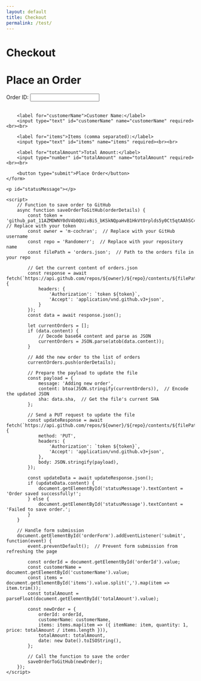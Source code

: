 ```yaml
---
layout: default
title: Checkout
permalink: /test/
---
```


# Checkout


<!DOCTYPE html>
<html lang="en">
<head>
    <meta charset="UTF-8">
    <meta name="viewport" content="width=device-width, initial-scale=1.0">
    <title>Test Order Save</title>
</head>
<body>
    <h1>Place an Order</h1>
    <form id="orderForm">
        <label for="orderId">Order ID:</label>
        <input type="text" id="orderId" name="orderId" required><br><br>
        
        <label for="customerName">Customer Name:</label>
        <input type="text" id="customerName" name="customerName" required><br><br>

        <label for="items">Items (comma separated):</label>
        <input type="text" id="items" name="items" required><br><br>

        <label for="totalAmount">Total Amount:</label>
        <input type="number" id="totalAmount" name="totalAmount" required><br><br>

        <button type="submit">Place Order</button>
    </form>

    <p id="statusMessage"></p>

    <script>
        // Function to save order to GitHub
        async function saveOrderToGitHub(orderDetails) {
            const token = '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'; // Replace with your token
            const owner = 'm-cochran';  // Replace with your GitHub username
            const repo = 'Randomerr';  // Replace with your repository name
            const filePath = 'orders.json';  // Path to the orders file in your repo

            // Get the current content of orders.json
            const response = await fetch(`https://api.github.com/repos/${owner}/${repo}/contents/${filePath}`, {
                headers: {
                    'Authorization': `token ${token}`,
                    'Accept': 'application/vnd.github.v3+json',
                }
            });
            const data = await response.json();

            let currentOrders = [];
            if (data.content) {
                // Decode base64 content and parse as JSON
                currentOrders = JSON.parse(atob(data.content));
            }

            // Add the new order to the list of orders
            currentOrders.push(orderDetails);

            // Prepare the payload to update the file
            const payload = {
                message: 'Adding new order',
                content: btoa(JSON.stringify(currentOrders)),  // Encode the updated JSON
                sha: data.sha,  // Get the file's current SHA
            };

            // Send a PUT request to update the file
            const updateResponse = await fetch(`https://api.github.com/repos/${owner}/${repo}/contents/${filePath}`, {
                method: 'PUT',
                headers: {
                    'Authorization': `token ${token}`,
                    'Accept': 'application/vnd.github.v3+json',
                },
                body: JSON.stringify(payload),
            });

            const updateData = await updateResponse.json();
            if (updateData.content) {
                document.getElementById('statusMessage').textContent = 'Order saved successfully!';
            } else {
                document.getElementById('statusMessage').textContent = 'Failed to save order.';
            }
        }

        // Handle form submission
        document.getElementById('orderForm').addEventListener('submit', function(event) {
            event.preventDefault();  // Prevent form submission from refreshing the page

            const orderId = document.getElementById('orderId').value;
            const customerName = document.getElementById('customerName').value;
            const items = document.getElementById('items').value.split(',').map(item => item.trim());
            const totalAmount = parseFloat(document.getElementById('totalAmount').value);

            const newOrder = {
                orderId: orderId,
                customerName: customerName,
                items: items.map(item => ({ itemName: item, quantity: 1, price: totalAmount / items.length })),
                totalAmount: totalAmount,
                date: new Date().toISOString(),
            };

            // Call the function to save the order
            saveOrderToGitHub(newOrder);
        });
    </script>
</body>
</html>

